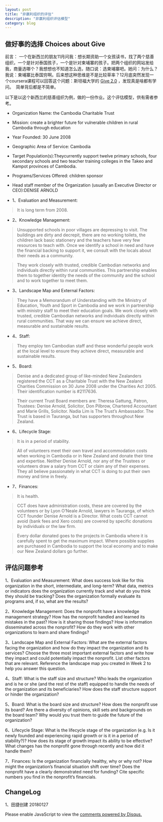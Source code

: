 ```yaml
---
layout: post
title: "非赢利组织的评估"
description: "非赢利组织评估模型"
category: blog
---
```




## 做好事的选择 Choices about Give

前言：
一个在新西兰的朋友11月问我：想长期资助一个女孩读书，找了两个慈善组织，一个是针对泰国孩子，一个是针对柬埔寨的孩子。把两个组织的网站发给我，商量选哪个？我想想也不知道怎么选，随口说：选柬埔寨吧。她问：为什么？我说：柬埔寨比泰国穷啊。后来想这种思维是不是比较草率？12月底突然发现一个coursera课程可以回答这个问题：斯坦福大学的 [Give 2.0](https://www.coursera.org/learn/philanthropist?siteID=je6NUbpObpQ-lxc.hTMpAGJSw9YxDh.U7A&utm_content=10&utm_medium=partners&utm_source=linkshare&utm_campaign=je6NUbpObpQ) ，发现真是啥都有学问。  简单背后都是不简单。

以下是以这个新西兰的慈善组织为例，做的一份作业。这个评估模型，供有需者参考。

- Organization Name: the Cambodia Charitable Trust

- Mission: create a brighter future for vulnerable children in rural Cambodia through education

- Year Founded: 30 June 2008

- Geographic Area of Service: Cambodia

- Target Population(s):Theycurrently support twelve primary schools, four secondary schools and two teacher training colleges in the Takeo and Kampot provinces of Cambodia.

- Programs/Services Offered: children sponsor

- Head staff member of the Organization (usually an Executive Director or CEO):DENISE ARNOLD
	


- 1、Evaluation and Measurement:

> It is long term from 2008.

- 2、Knowledge Management: 

> Unsupported schools in poor villages are depressing to visit.  The buildings are dirty and decrepit, there are no working toilets, the children lack basic stationery and the teachers have very few resources to teach with. Once we identify a school in need and have the financial backing to support it, we consult with the locals about their needs as a community.

>They work closely with trusted, credible Cambodian networks and individuals directly within rural communities. This partnership enables them to together identity the needs of the community and the school and to work together to meet them.  

- 3、Landscape Map and External Factors: 

> They have a Memorandum of Understanding with the Ministry of Education, Youth and Sport in Cambodia and we work in partnership with ministry staff to meet their education goals. We work closely with trusted, credible Cambodian networks and individuals directly within rural communities. That way we can ensure we achieve direct, measurable and sustainable results.

- 4、Staff: 

> They employ ten Cambodian staff and these wonderful people work at the local level to ensure they achieve direct, measurable and sustainable results.

- 5、Board: 


> Denise and a dedicated group of like-minded New Zealanders registered the CCT as a Charitable Trust with the New Zealand Charities Commission on 30 June 2008 under the Charities Act 2005.  Their  identification number is #2117636.

> Their current Trust Board members are: Theresa Gattung, Patron, Trustees: Denise Arnold, Solicitor, Don Pilbrow, Chartered Accountant and Marie Grills, Solicitor. Nadia Lim is The Trust’s Ambassador. The Trust is based in Tauranga, but has supporters throughout New Zealand.

- 6、Lifecycle Stage: 


> It is in a period of stability.

> All of volunteers meet their own travel and accommodation costs when working in Cambodia or in New Zealand and donate their time and expertise. Neither Denise Arnold, nor any of the Trustees or volunteers draw a salary from CCT or claim any of their expenses. They all believe passionately in what CCT is doing to put their own money and time in freely.


- 7、Finances: 

> It is health.

>  CCT does have administration costs, these are covered by the volunteers or by Lyon O’Neale Arnold, lawyers in Tauranga, of which CCT founder Denise Arnold is a Director. What costs CCT cannot avoid (bank fees and Xero costs) are covered by specific donations by individuals or the law firm.

> Every dollar donated goes to the projects in Cambodia where it is carefully spent to get the maximum impact. Where possible supplies are purchased in Cambodia to support the local economy and to make our New Zealand dollars go further.

## 评估问题参考

	
1、Evaluation and Measurement: What does success look like for this organization in the short, intermediate, and long-term? What data, metrics or indicators does the organization currently track and what do you think they should be tracking? Does the organization formally evaluate its programs and, if so, what are the results? 
	
2、Knowledge Management: Does the nonprofit have a knowledge management strategy? How has the nonprofit handled and learned its mistakes in the past? How is it sharing those findings? How is information disseminated across the nonprofit? How do they work with other organizations to learn and share findings? 
	
3、Landscape Map and External Factors: What are the external factors facing the organization and how do they impact the organization and its services? Choose the three most important external factors and write how they impact and could potentially impact the nonprofit. List other factors that are relevant. Reference the landscape map you created in Week 2 to help you answer this question. 
	
4、Staff: What is the staff size and structure? Who leads the organization and is he or she (and the rest of the staff) equipped to handle the needs of the organization and its beneficiaries? How does the staff structure support or hinder the organization? 
	
5、Board: What is the board size and structure? How does the nonprofit use its board? Are there a diversity of opinions, skill sets and backgrounds on the board team? Why would you trust them to guide the future of the organization? 
	
6、Lifecycle Stage: What is the lifecycle stage of the organization (e.g. Is it newly founded and experiencing rapid growth or is it in a period of stability?)? How does its stage of growth impact its ability to be effective? What changes has the nonprofit gone through recently and how did it handle them? 
		
7、Finances: Is the organization financially healthy, why or why not? How might the organization’s financial situation shift over time? Does the nonprofit have a clearly demonstrated need for funding? Cite specific numbers you find in the nonprofit’s financials. 




## ChangeLog

1、田捷创建 20180127


<div id="disqus_thread"></div>
<script>

/**
*  RECOMMENDED CONFIGURATION VARIABLES: EDIT AND UNCOMMENT THE SECTION BELOW TO INSERT DYNAMIC VALUES FROM YOUR PLATFORM OR CMS.
*  LEARN WHY DEFINING THESE VARIABLES IS IMPORTANT: https://disqus.com/admin/universalcode/#configuration-variables*/
/*
var disqus_config = function () {
this.page.url = https://violettianjie.github.io;  // Replace PAGE_URL with your page's canonical URL variable
this.page.identifier = https://violettianjie.github.io; // Replace PAGE_IDENTIFIER with your page's unique identifier variable
};
*/
(function() { // DON'T EDIT BELOW THIS LINE
var d = document, s = d.createElement('script');
s.src = 'https://https-violettianjie-github-io-1.disqus.com/embed.js';
s.setAttribute('data-timestamp', +new Date());
(d.head || d.body).appendChild(s);
})();
</script>
<noscript>Please enable JavaScript to view the <a href="https://disqus.com/?ref_noscript">comments powered by Disqus.</a></noscript>





